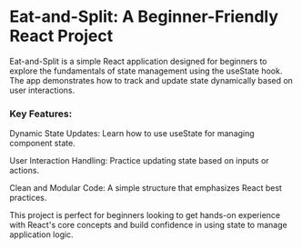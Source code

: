 # Eat-and-Split: A Beginner-Friendly React Project

Eat-and-Split is a simple React application designed for beginners to explore the fundamentals of state management using the useState hook. The app demonstrates how to track and update state dynamically based on user interactions.

### Key Features:
Dynamic State Updates: Learn how to use useState for managing component state.

User Interaction Handling: Practice updating state based on inputs or actions.

Clean and Modular Code: A simple structure that emphasizes React best practices.

This project is perfect for beginners looking to get hands-on experience with React's core concepts and build confidence in using state to manage application logic.